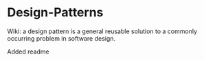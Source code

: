 # Design-Patterns
Wiki: a design pattern is a general reusable solution to a commonly occurring problem in software design. 

Added readme
